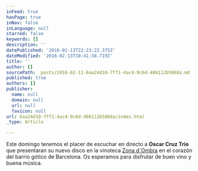 ```yaml
---
inFeed: true
hasPage: true
inNav: false
inLanguage: null
starred: false
keywords: []
description: ''
datePublished: '2016-02-13T22:23:22.375Z'
dateModified: '2016-02-13T10:41:38.719Z'
title: ''
author: []
sourcePath: _posts/2016-02-11-6aa24d10-7ff1-4ac4-9c6d-486112b5868a.md
published: true
authors: []
publisher:
  name: null
  domain: null
  url: null
  favicon: null
url: 6aa24d10-7ff1-4ac4-9c6d-486112b5868a/index.html
_type: Article

---
```

Este domingo tenemos el placer de escuchar en directo a **Oscar Cruz Trio** que presentaran su nuevo disco en la  vinoteca [Zona d´Ombra][0] en el corazón del barrio gótico de Barcelona. Os esperamos para disfrutar de buen vino y buena música.

[0]: https://www.facebook.com/ZoDombra/?fref=ts